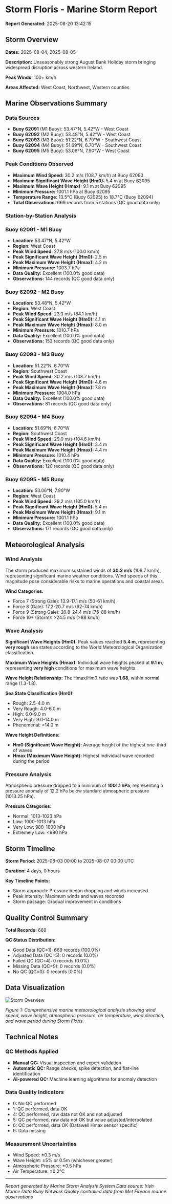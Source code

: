 # Storm Floris - Marine Storm Report

**Report Generated:** 2025-08-20 13:42:15

## Storm Overview

**Dates:** 2025-08-04, 2025-08-05

**Description:** Unseasonably strong August Bank Holiday storm bringing widespread disruption across western Ireland.

**Peak Winds:** 100+ km/h

**Areas Affected:** West Coast, Northwest, Western counties

## Marine Observations Summary

### Data Sources
- **Buoy 62091** (M1 Buoy): 53.47°N, 5.42°W - West Coast
- **Buoy 62092** (M2 Buoy): 53.48°N, 5.42°W - West Coast
- **Buoy 62093** (M3 Buoy): 51.22°N, 6.70°W - Southwest Coast
- **Buoy 62094** (M4 Buoy): 51.69°N, 6.70°W - Southwest Coast
- **Buoy 62095** (M5 Buoy): 53.06°N, 7.90°W - West Coast

### Peak Conditions Observed

- **Maximum Wind Speed:** 30.2 m/s (108.7 km/h) at Buoy 62093
- **Maximum Significant Wave Height (Hm0):** 5.4 m at Buoy 62095
- **Maximum Wave Height (Hmax):** 9.1 m at Buoy 62095
- **Minimum Pressure:** 1001.1 hPa at Buoy 62095
- **Temperature Range:** 13.5°C (Buoy 62095) to 18.7°C (Buoy 62094)
- **Total Observations:** 669 records from 5 stations (QC good data only)


### Station-by-Station Analysis

### Buoy 62091 - M1 Buoy
- **Location:** 53.47°N, 5.42°W
- **Region:** West Coast
- **Peak Wind Speed:** 27.8 m/s (100.0 km/h)
- **Peak Significant Wave Height (Hm0):** 2.5 m  
- **Peak Maximum Wave Height (Hmax):** 4.2 m
- **Minimum Pressure:** 1003.7 hPa
- **Data Quality:** Excellent (100.0% good data)
- **Observations:** 144 records (QC good data only)


### Buoy 62092 - M2 Buoy
- **Location:** 53.48°N, 5.42°W
- **Region:** West Coast
- **Peak Wind Speed:** 23.3 m/s (84.1 km/h)
- **Peak Significant Wave Height (Hm0):** 4.1 m  
- **Peak Maximum Wave Height (Hmax):** 8.0 m
- **Minimum Pressure:** 1010.7 hPa
- **Data Quality:** Excellent (100.0% good data)
- **Observations:** 153 records (QC good data only)


### Buoy 62093 - M3 Buoy
- **Location:** 51.22°N, 6.70°W
- **Region:** Southwest Coast
- **Peak Wind Speed:** 30.2 m/s (108.7 km/h)
- **Peak Significant Wave Height (Hm0):** 4.6 m  
- **Peak Maximum Wave Height (Hmax):** 7.8 m
- **Minimum Pressure:** 1004.0 hPa
- **Data Quality:** Excellent (100.0% good data)
- **Observations:** 81 records (QC good data only)


### Buoy 62094 - M4 Buoy
- **Location:** 51.69°N, 6.70°W
- **Region:** Southwest Coast
- **Peak Wind Speed:** 29.0 m/s (104.6 km/h)
- **Peak Significant Wave Height (Hm0):** 3.4 m  
- **Peak Maximum Wave Height (Hmax):** 4.4 m
- **Minimum Pressure:** 1010.4 hPa
- **Data Quality:** Excellent (100.0% good data)
- **Observations:** 120 records (QC good data only)


### Buoy 62095 - M5 Buoy
- **Location:** 53.06°N, 7.90°W
- **Region:** West Coast
- **Peak Wind Speed:** 29.2 m/s (105.0 km/h)
- **Peak Significant Wave Height (Hm0):** 5.4 m  
- **Peak Maximum Wave Height (Hmax):** 9.1 m
- **Minimum Pressure:** 1001.1 hPa
- **Data Quality:** Excellent (100.0% good data)
- **Observations:** 171 records (QC good data only)


## Meteorological Analysis

### Wind Analysis

The storm produced maximum sustained winds of **30.2 m/s** (108.7 km/h), representing significant marine weather conditions. Wind speeds of this magnitude pose considerable risks to marine operations and coastal areas.

**Wind Categories:**
- Force 7 (Strong Gale): 13.9-17.1 m/s (50-61 km/h)
- Force 8 (Gale): 17.2-20.7 m/s (62-74 km/h)  
- Force 9 (Strong Gale): 20.8-24.4 m/s (75-88 km/h)
- Force 10+ (Storm): >24.5 m/s (>88 km/h)


### Wave Analysis  

**Significant Wave Heights (Hm0):** Peak values reached **5.4 m**, representing **very rough** sea states according to the World Meteorological Organization classification.

**Maximum Wave Heights (Hmax):** Individual wave heights peaked at **9.1 m**, representing **very high** conditions for maximum wave heights.

**Wave Height Relationship:** The Hmax/Hm0 ratio was **1.68**, within normal range (1.3-1.8).

**Sea State Classification (Hm0):**
- Rough: 2.5-4.0 m
- Very Rough: 4.0-6.0 m
- High: 6.0-9.0 m
- Very High: 9.0-14.0 m
- Phenomenal: >14.0 m

**Wave Height Definitions:**
- **Hm0 (Significant Wave Height):** Average height of the highest one-third of waves
- **Hmax (Maximum Wave Height):** Highest individual wave recorded during the period


### Pressure Analysis

Atmospheric pressure dropped to a minimum of **1001.1 hPa**, representing a pressure anomaly of 12.2 hPa below standard atmospheric pressure (1013.25 hPa).

**Pressure Categories:**
- Normal: 1013-1023 hPa
- Low: 1000-1013 hPa
- Very Low: 980-1000 hPa  
- Extremely Low: <980 hPa


## Storm Timeline

**Storm Period:** 2025-08-03 00:00 to 2025-08-07 00:00 UTC

**Duration:** 4 days, 0 hours

**Key Timeline Points:**
- Storm approach: Pressure began dropping and winds increased
- Peak intensity: Maximum winds and waves recorded
- Storm passage: Gradual improvement in conditions


## Quality Control Summary

**Total Records:** 669

**QC Status Distribution:**
- Good Data (QC=1): 669 records (100.0%)
- Adjusted Data (QC=5): 0 records (0.0%)
- Failed QC (QC=4): 0 records (0.0%)
- Missing Data (QC=9): 0 records (0.0%)
- No QC (QC=0): 0 records (0.0%)


## Data Visualization

![Storm Overview](Storm_Floris_overview.png)

*Figure 1: Comprehensive marine meteorological analysis showing wind speed, wave height, atmospheric pressure, air temperature, wind direction, and wave period during Storm Floris.*

## Technical Notes

### QC Methods Applied
- **Manual QC:** Visual inspection and expert validation
- **Automatic QC:** Range checks, spike detection, and flat-line identification  
- **AI-powered QC:** Machine learning algorithms for anomaly detection

### Data Quality Indicators
- 0: No QC performed
- 1: QC performed, data OK
- 4: QC performed, raw data not OK and not adjusted
- 5: QC performed, raw data not OK but value adjusted/interpolated
- 6: QC performed, data OK (Datawell Hmax sensor specific)
- 9: Data missing

### Measurement Uncertainties
- Wind Speed: ±0.3 m/s
- Wave Height: ±5% or 0.5m (whichever greater)
- Atmospheric Pressure: ±0.5 hPa
- Air Temperature: ±0.2°C

---

*Report generated by Marine Storm Analysis System*
*Data source: Irish Marine Data Buoy Network*
*Quality controlled data from Met Éireann marine observations*
